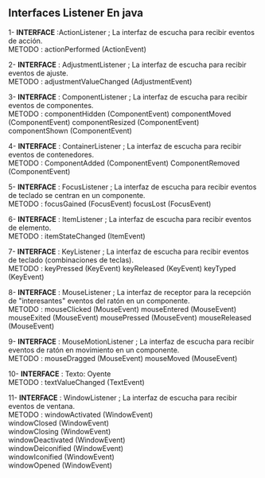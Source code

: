 ## Interfaces Listener En java  

1- **INTERFACE** :ActionListener ; La interfaz de escucha para recibir eventos de acción.  
METODO : actionPerformed (ActionEvent)

2- **INTERFACE** : AdjustmentListener ; La interfaz de escucha para recibir eventos de ajuste.  
METODO : adjustmentValueChanged (AdjustmentEvent)

3- **INTERFACE** : ComponentListener ; La interfaz de escucha para recibir eventos de componentes.  
METODO : componentHidden (ComponentEvent)
componentMoved (ComponentEvent)
componentResized (ComponentEvent)
componentShown (ComponentEvent)

4- **INTERFACE** : ContainerListener ; La interfaz de escucha para recibir eventos de contenedores.  
METODO : ComponentAdded (ComponentEvent)
ComponentRemoved (ComponentEvent)

5- **INTERFACE** : FocusListener ; La interfaz de escucha para recibir eventos de teclado se centran en un componente.  
METODO : focusGained (FocusEvent)
focusLost (FocusEvent)

6- **INTERFACE** : ItemListener ; La interfaz de escucha para recibir eventos de elemento.  
METODO : itemStateChanged (ItemEvent)


7- **INTERFACE** : KeyListener ; La interfaz de escucha para recibir eventos de teclado (combinaciones de teclas).  
METODO : keyPressed (KeyEvent)
keyReleased (KeyEvent)
keyTyped (KeyEvent)

8- **INTERFACE** : MouseListener ; La interfaz de receptor para la recepción de "interesantes" eventos del ratón en un componente.  
METODO : mouseClicked (MouseEvent)
mouseEntered (MouseEvent)
mouseExited (MouseEvent)
mousePressed (MouseEvent)
mouseReleased (MouseEvent)

9- **INTERFACE** : MouseMotionListener ; La interfaz de escucha para recibir eventos de ratón en movimiento en un componente.  
METODO : mouseDragged (MouseEvent)
mouseMoved (MouseEvent)

10- **INTERFACE** : Texto: Oyente  
METODO : textValueChanged (TextEvent)

11- **INTERFACE** : WindowListener ; La interfaz de escucha para recibir eventos de ventana.  
METODO : windowActivated (WindowEvent)  
windowClosed (WindowEvent)  
windowClosing (WindowEvent)  
windowDeactivated (WindowEvent)  
windowDeiconified (WindowEvent)  
windowIconified (WindowEvent)  
windowOpened (WindowEvent)